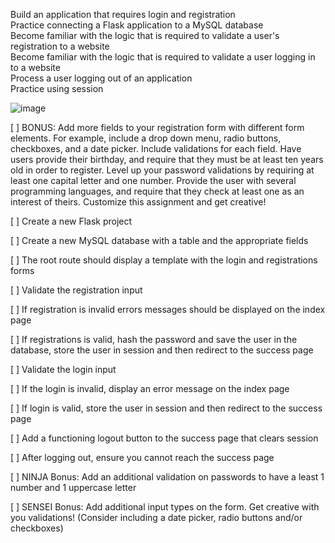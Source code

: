 Build an application that requires login and registration <br>
Practice connecting a Flask application to a MySQL database <br>
Become familiar with the logic that is required to validate a user's registration to a website <br>
Become familiar with the logic that is required to validate a user logging in to a website <br>
Process a user logging out of an application <br> 
Practice using session



![image](https://user-images.githubusercontent.com/89495764/162641632-f86de3bc-7642-4017-bfc4-77b5b5a8c1f5.png)



[ ] BONUS:
Add more fields to your registration form with different form elements. For example, include a drop down menu, radio buttons, checkboxes, and a date picker. Include validations for each field. Have users provide their birthday, and require that they must be at least ten years old in order to register. Level up your password validations by requiring at least one capital letter and one number. Provide the user with several programming languages, and require that they check at least one as an interest of theirs. Customize this assignment and get creative!

[ ] Create a new Flask project

[ ] Create a new MySQL database with a table and the appropriate fields

[ ] The root route should display a template with the login and registrations forms

[ ] Validate the registration input

[ ] If registration is invalid errors messages should be displayed on the index page

[ ] If registrations is valid, hash the password and save the user in the database, store the user in session and then redirect to the success page

[ ] Validate the login input

[ ] If the login is invalid, display an error message on the index page

[ ] If login is valid, store the user in session and then redirect to the success page

[ ] Add a functioning logout button to the success page that clears session

[ ] After logging out, ensure you cannot reach the success page

[ ] NINJA Bonus: Add an additional validation on passwords to have a least 1 number and 1 uppercase letter

[ ] SENSEI Bonus: Add additional input types on the form. Get creative with you validations! (Consider including a date picker, radio buttons and/or checkboxes)
